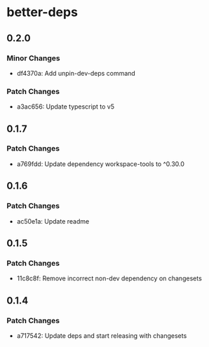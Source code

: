 # better-deps

## 0.2.0

### Minor Changes

- df4370a: Add unpin-dev-deps command

### Patch Changes

- a3ac656: Update typescript to v5

## 0.1.7

### Patch Changes

- a769fdd: Update dependency workspace-tools to ^0.30.0

## 0.1.6

### Patch Changes

- ac50e1a: Update readme

## 0.1.5

### Patch Changes

- 11c8c8f: Remove incorrect non-dev dependency on changesets

## 0.1.4

### Patch Changes

- a717542: Update deps and start releasing with changesets
